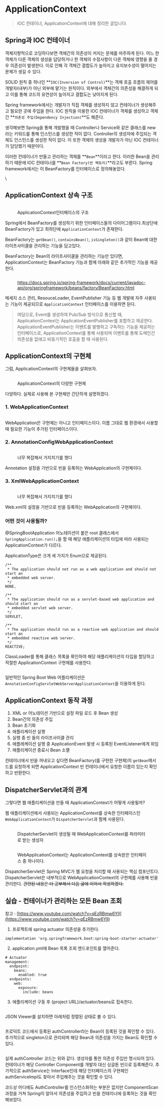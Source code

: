 # ApplicationContext

> IOC 컨테이너, ApplicationContext에 대해 정리한 글입니다.

## Spring과 IOC 컨테이너

객체지향적으로 코딩하다보면 객체간의 의존성이 커지는 문제를 마주하게 된다. 어느 한 객체가 다른 객체의 생성을 담당하거나 한 객체의 수정사항이 다른 객체에 영향을 줄 경우 의존성이 발생한다. 이로 인해 각 객체간 결합도가 높아지고 유지보수성이 떨어지는 문제가 생길 수 있다.



SOLID 원칙 중 하나인 **`IOC(Inversion of Control)`**는 객체 호출 흐름의 제어를 개발자(내부)가 아닌 외부에 맡기는 원칙이다. 외부에서 객체간의 의존성을 해결하게 되고 이를 통해 코드의 유연성이 높아지고 결합도는 낮아지게 된다.



Spring framework에서는 개발자가 직접 객체를 생성하지 않고 컨테이너가 생성해주고 필요한 곳에 주입을 한다. IOC 원칙을 이용한 IOC 컨테이너가 객체를 생성하고 객체간 **`의존성 주입(Dependency Injection)`**도 해준다.



생각해보면 Spring을 통해 개발했을 때 Controller나 Service와 같은 클래스를 new라는 키워드를 통해 인스턴스를 생성한 적이 없다. Controller의 생성자에 주입되는 객체도 인스턴스를 생성한 적이 없다. 이 또한 객체의 생성을 개발자가 아닌 IOC 컨테이너가 담당했기 때문이다.



이러한 컨테이너가 만들고 관리하는 객체를 **`Bean`**이라고 한다. 이러한 Bean을 관리하기 때문에 IOC 컨테이너를 **`Bean Factory(빈 팩토리)`**라고도 부른다. Spring framework에서는 이 BeanFactory를 인터페이스로 정의해놓았다.

\


## ApplicationContext 상속 구조

<figure><img src="../../.gitbook/assets/image.png" alt=""><figcaption><p>ApplicationContext인터페이스의 구조</p></figcaption></figure>

Spring에서 BeanFactory를 생성하기 위한 인터페이스들의 다이어그램이다.최상단에 BeanFactory가 있고 최하단에 `ApplicationContext`가 존재한다.



BeanFactory는 `getBean()`, `containsBean()`, `isSingleton()`과 같이 Bean에 대한 라이프사이클을 관리하는 기능을 담고있다.



BeanFactory는 Bean의 라이프사이클을 관리하는 기능만 있다면, ApplicationContext는 BeanFactory 기능과 함께 아래와 같은 추가적인 기능을 제공한다.&#x20;

<figure><img src="../../.gitbook/assets/image (3).png" alt=""><figcaption><p><a href="https://docs.spring.io/spring-framework/docs/current/javadoc-api/org/springframework/beans/factory/BeanFactory.html">https://docs.spring.io/spring-framework/docs/current/javadoc-api/org/springframework/beans/factory/BeanFactory.html</a></p></figcaption></figure>



메세지 소스 관리, ResouceLoader, EventPublisher 기능 등 웹 개발에 자주 사용되는 기능이 제공되므로  `ApplicationContext` 인터페이스를 이용하면 된다.



> 여담으로, Event를 생성하여 Pub/Sub 방식으로 통신할 때, ApplicationContext는 ApplicationEventPublisher를 포함하고 제공한다. ApplicationEventPublisher는 이벤트를 발행하고 구독하는 기능을 제공하는 인터페이스로, ApplicationContext를 통해 사용되며 이벤트를 통해 도메인간 의존성을 없애고 비동기적인 호출을 할 때 사용된다.





## ApplicationContext의 구현체

그럼, ApplicationContext의 구현체들을 살펴보자.

<figure><img src="../../.gitbook/assets/image (1).png" alt=""><figcaption><p>ApplicationContext의 다양한 구현체</p></figcaption></figure>

다양하다. 실제로 사용해 본 구현체만 간단하게 설명하겠다.



### 1. WebApplicationContext

<figure><img src="../../.gitbook/assets/image (10).png" alt=""><figcaption></figcaption></figure>

WebApplication은 구현체는 아니고 인터페이스이다. 이름 그대로 웹 환경에서 사용할 때 필요한 기능이 추가된 인터페이스이다.



### 2. AnnotationConfigWebApplicationContext&#x20;

<figure><img src="../../.gitbook/assets/image (11).png" alt=""><figcaption><p>너무 복잡해서 가지치기를 했다</p></figcaption></figure>

Annotation 설정을 기반으로 빈을 등록하는 WebApplication의 구현체이다.



### 3. XmlWebApplicationContext

<figure><img src="../../.gitbook/assets/image (12).png" alt=""><figcaption><p>너무 복잡해서 가지치기를 했다</p></figcaption></figure>

Web.xml의 설정을 기반으로 빈을 등록하는 WebApplication의 구현체이다.





### 어떤 것이 사용될까?

@SpringBootApplication 어노테이션이 붙은 root 클래스에서 `SpringApplication.run();`을 할 때 해당 애플리케이션의 타입에 따라 사용되는 ApplicationContext가 다르다.



ApplicationType은 크게 세 가지가 Enum으로 제공된다.

```
/**
 * The application should not run as a web application and should not start an
 * embedded web server.
 */
NONE,

/**
 * The application should run as a servlet-based web application and should start an
 * embedded servlet web server.
 */
SERVLET,

/**
 * The application should run as a reactive web application and should start an
 * embedded reactive web server.
 */
REACTIVE;
```



ClassLoader를 통해 클래스 목록을 확인하여 해당 애플리케이션의 타입을 할당하고 적절한 ApplicationContext 구현체를 사용한다.

<figure><img src="../../.gitbook/assets/image (13).png" alt=""><figcaption></figcaption></figure>

일반적인 Spring Boot Web 어플리케이션은 `AnnotationConfigServletWebServerApplicationContext`을 이용하게 된다.&#x20;





## ApplicationContext 동작 과정

1. XML or 어노테이션 기반으로 설정 파일 로드 후 Bean 생성
2. Bean간의 의존성 주입
3. Bean 초기화
4. 애플리케이션 실행
5. 실행 중 빈 들의 라이프사이클 관리
6. 애플레케이션 실행 중 ApplicationEvent 발생 시 등록된 EventListener에게 위임
7. 애플리케이션 종료시 Bean 소멸



컨테이너에서 빈을 꺼내오고 싶다면 BeanFactory(를 구현한 구현체)의 `getBean`메서드를 요청하게 되면 ApplicationContext 빈 컨테이너에서 요청한 이름이 있는지 확인하고 반환한다.&#x20;



## DispatcherServlet과의 관계

그렇다면 웹 애플리케이션을 만들 때 ApplicationContext가 어떻게 사용될까?



웹 애플리케이션에서 사용되는 ApplicationContext를 상속한 인터페이스인 `WebApplicationContext`가 `DispatcherServlet`과 함께 사용된다.

<figure><img src="../../.gitbook/assets/image (9).png" alt=""><figcaption><p>DispatcherServlet이 생성될 때 WebApplicationContext를 파라미터로 받는 생성자</p></figcaption></figure>



<figure><img src="../../.gitbook/assets/image (2).png" alt=""><figcaption><p>WebApplicationContext는 ApplicationContext를 상속받은 인터페이스 중 하나이다.</p></figcaption></figure>



DispatcherServlet은 Spring MVC가 웹 요청을 처리할 때 사용되는 핵심 컴포넌트다. DispatcherServlet은 내부적으로 WebApplicationContext의 구현체를 사용해 빈을 관리한다. ~~관련된 내용은 더 공부해서 다음 글에 이어서 작성하겠다.~~



## 실습 - 컨테이너가 관리하는 모든 Bean 조회

참고 : [https://www.youtube.com/watch?v=qEzRBmw6YlI](https://www.youtube.com/watch?v=qEzRBmw6YlI)



1. 프로젝트에 spring actuator 의존성을 추가한다.

```
implementation 'org.springframework.boot:spring-boot-starter-actuator'
```



2. application.yml에 Bean 목록 조회 엔드포인트를 열어준다.

```
# Actuator
management:
  endpoint:
    beans:
      enabled: true
  endpoints:
    web:
      exposure:
        include: beans
```



3. 애플리케이션 구동 후 {project URL}/actuator/beans로 접속한다.

<figure><img src="../../.gitbook/assets/image (4).png" alt=""><figcaption></figcaption></figure>



JSON Viewer를 설치하면 아래처럼 정렬된 상태로 볼 수 있다.

<figure><img src="../../.gitbook/assets/image (7).png" alt=""><figcaption></figcaption></figure>

프로덕트 코드에서 등록된 authController라는 Bean이 등록된 것을 확인할 수 있다. 추가적으로 singleton으로 관리되며 해당 Bean과 의존성을 가지는 Bean도 확인할 수 있다.



<figure><img src="../../.gitbook/assets/image (8).png" alt=""><figcaption></figcaption></figure>

실제 authController 코드는 위와 같다. 생성자를 통한 의존성 주입만 명시되어 있다. 컨테이너가 해당 Controller Component를 개발자 대신 싱글톤 빈으로 등록해준다. 추가적으로 authService는 Interface인데 해당 인터페이스의 구현체인 authServiceImpl도 찾아서 주입해주는 것을 확인할 수 있다.



코드상 어디에도 AuthController를 인스턴스화하는 부분은 없지만 ComponentScan 과정을 거쳐 Spring이 알아서 의존성을 주입하고 빈을 컨테이너에 등록하는 것을 확인해보았다.





